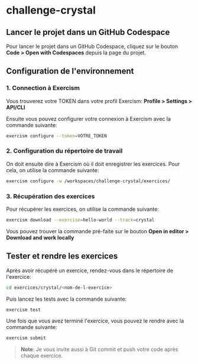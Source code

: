 # challenge-crystal


## Lancer le projet dans un GitHub Codespace

Pour lancer le projet dans un GitHub Codespace, cliquez sur le bouton **Code > Open with Codespaces** depuis la page du projet.

## Configuration de l'environnement

### 1. Connection à Exercism

Vous trouverez votre TOKEN dans votre profil Exercism: **Profile > Settings > API/CLI**

Ensuite vous pouvez configurer votre connexion à Exercism avec la commande suivante:
```bash
exercism configure --token=VOTRE_TOKEN
```

### 2. Configuration du répertoire de travail

On doit ensuite dire à Exercism où il doit enregistrer les exercices. Pour cela, on utilise la commande suivante:

```bash
exercism configure -w /workspaces/challenge-crystal/exercices/
```

### 3. Récupération des exercices

Pour récupérer les exercices, on utilise la commande suivante:

```bash
exercism download --exercise=hello-world --track=crystal
```

Vous pouvez trouver la commande pré-faite sur le bouton **Open in editor > Download and work locally**

## Tester et rendre les exercices

Après avoir récupéré un exercice, rendez-vous dans le répertoire de l'exercice:

```bash
cd exercices/crystal/<nom-de-l-exercice>
```

Puis lancez les tests avec la commande suivante:

```bash
exercism test
```

Une fois que vous avez terminé l'exercice, vous pouvez le rendre avec la commande suivante:

```bash
exercism submit
```

> **Note**: Je vous invite aussi à Git commit et push votre code après chaque exercice.
